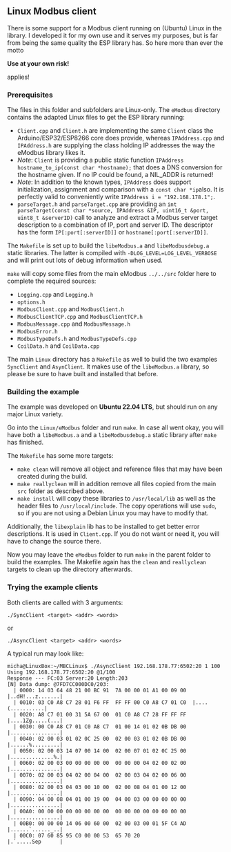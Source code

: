 ## Linux Modbus client
There is some support for a Modbus client running on (Ubuntu) Linux in the library.
I developed it for my own use and it serves my purposes, but is far from being the same quality the ESP library has.
So here more than ever the motto

**Use at your own risk!**

applies!

### Prerequisites
The files in this folder and subfolders are Linux-only. 
The `eModbus` directory contains the adapted Linux files to get the ESP library running:
- ``Client.cpp`` and ``Client.h`` are implementing the same ``Client`` class the Arduino/ESP32/ESP8266 core does provide, whereas ``IPAddress.cpp`` and ``IPAddress.h`` are supplying the class holding IP addresses the way the eModbus library likes it.
- *Note*: ``Client`` is providing a public static function ``IPAddress hostname_to_ip(const char *hostname);`` that does a DNS conversion for the hostname given. If no IP could be found, a NIL_ADDR is returned!
- *Note*: In addition to the known types, ``IPAddress`` does support initialization, assignment and comparison with a ``const char *ip``also. It is perfectly valid to conveniently write ``IPAddress i = "192.168.178.1";``.
- ``parseTarget.h`` and ``parseTarget.cpp`` are providing an ``int parseTarget(const char *source, IPAddress &IP, uint16_t &port, uint8_t &serverID)`` call to analyze and extract a Modbus server target description to a combination of IP, port and server ID. The descriptor has the form ``IP[:port[:serverID]]`` or ``hostname[:port[:serverID]]``.

The ``Makefile`` is set up to build the `libeModbus.a` and `libeModbusdebug.a` static libraries.
The latter is compiled with ``-DLOG_LEVEL=LOG_LEVEL_VERBOSE`` and will print out lots of debug information when used.

`make` will copy some files from the main eModbus ``../../src`` folder here to complete the required sources:
- ``Logging.cpp`` and ``Logging.h``
- ``options.h``
- ``ModbusClient.cpp`` and ``ModbusClient.h``
- ``ModbusClientTCP.cpp`` and ``ModbusClientTCP.h``
- ``ModbusMessage.cpp`` and ``ModbusMessage.h``
- ``ModbusError.h``
- ``ModbusTypeDefs.h`` and ``ModbusTypeDefs.cpp``
- ``CoilData.h`` and ``CoilData.cpp``

The main ``Linux`` directory has a `Makefile` as well to build the two examples `SyncClient` and `AsynClient`.
It makes use of the `libeModbus.a` library, so please be sure to have built and installed that before.

### Building the example
The example was developed on **Ubuntu 22.04 LTS**, but should run on any major Linux variety.

Go into the ``Linux/eModbus`` folder and run ``make``. In case all went okay, you will have both a ``libeModbus.a`` and a ``libeModbusdebug.a`` static library after ``make`` has finished.

The ``Makefile`` has some more targets:
- ``make clean`` will remove all object and reference files that may have been created during the build.
- ``make reallyclean`` will in addition remove all files copied from the main `src` folder as described above.
- ``make install`` will copy these libraries to ``/usr/local/lib`` as well as the header files to ``/usr/local/include``. The copy operations will use ``sudo``, so if you are not using a Debian Linux you may have to modify that.

Additionally, the ``libexplain`` lib has to be installed to get better error descriptions. It is used in ``Client.cpp``.
If you do not want or need it, you will have to change the source there.

Now you may leave the `eModbus` folder to run `make` in the parent folder to build the examples.
The Makefile again has the ``clean`` and ``reallyclean`` targets to clean up the directory afterwards.

### Trying the example clients
Both clients are called with 3 arguments:
```
./SyncClient <target> <addr> <words>
``` 
or 
``` 
./AsyncClient <target> <addr> <words>
```

A typical run may look like:
```
micha@LinuxBox:~/MBCLinux$ ./AsyncClient 192.168.178.77:6502:20 1 100
Using 192.168.178.77:6502:20 @1/100
Response --- FC:03 Server:20 Length:203
[N] Data dump: @7FD7CC000DC0/203:
  | 0000: 14 03 64 48 21 00 BC 91  7A 00 00 01 A1 00 09 00  |..dH!...z.......|
  | 0010: 03 C0 A8 C7 28 01 F6 FF  FF FF 00 C0 A8 C7 01 C0  |....(...........|
  | 0020: A8 C7 01 00 31 5A 67 00  01 C0 A8 C7 28 FF FF FF  |....1Zg.....(...|
  | 0030: 00 C0 A8 C7 01 C0 A8 C7  01 00 14 01 02 0B DB 00  |................|
  | 0040: 02 00 03 01 02 0C 25 00  02 00 03 01 02 0B DB 00  |......%.........|
  | 0050: 02 00 03 14 07 00 14 00  02 00 07 01 02 0C 25 00  |..............%.|
  | 0060: 02 00 03 00 00 00 00 00  00 00 00 04 02 00 02 00  |................|
  | 0070: 02 00 03 04 02 00 04 00  02 00 03 04 02 00 06 00  |................|
  | 0080: 02 00 03 04 03 00 10 00  02 00 08 04 01 00 12 00  |................|
  | 0090: 04 00 08 04 01 00 19 00  04 00 03 00 00 00 00 00  |................|
  | 00A0: 00 00 00 00 00 00 00 00  00 00 00 00 00 00 00 00  |................|
  | 00B0: 00 00 00 14 06 00 60 00  02 00 03 00 01 5F C4 AD  |......`......_..|
  | 00C0: 07 60 85 95 C0 00 00 53  65 70 20                 |.`.....Sep      |
```
